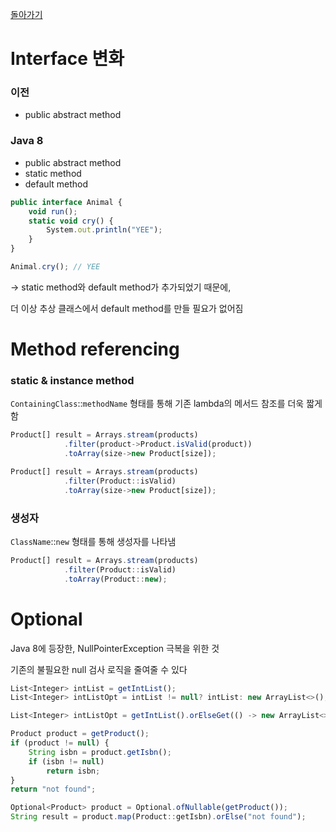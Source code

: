 [돌아가기](./README.md)

# Interface 변화

### 이전

- public abstract method

### Java 8

- public abstract method
- static method
- default method

```jsx
public interface Animal {
	void run();
	static void cry() {
		System.out.println("YEE");
	}
}
```

```jsx
Animal.cry(); // YEE
```

→ static method와 default method가 추가되었기 때문에, 

더 이상 추상 클래스에서 default method를 만들 필요가 없어짐

# Method referencing

### static & instance method

`ContainingClass`::`methodName` 형태를 통해 기존 lambda의 메서드 참조를 더욱 짧게 함

```jsx
Product[] result = Arrays.stream(products)
			.filter(product->Product.isValid(product))
			.toArray(size->new Product[size]);
```

```jsx
Product[] result = Arrays.stream(products)
			.filter(Product::isValid)
			.toArray(size->new Product[size]);
```

### 생성자

`ClassName`::`new` 형태를 통해 생성자를 나타냄

```jsx
Product[] result = Arrays.stream(products)
			.filter(Product::isValid)
			.toArray(Product::new);
```

# Optional

Java 8에 등장한, NullPointerException 극복을 위한 것

기존의 불필요한 null 검사 로직을 줄여줄 수 있다

```jsx
List<Integer> intList = getIntList();
List<Integer> intListOpt = intList != null? intList: new ArrayList<>();
```

```jsx
List<Integer> intListOpt = getIntList().orElseGet(() -> new ArrayList<>());
```

```jsx
Product product = getProduct();
if (product != null) {
	String isbn = product.getIsbn();
	if (isbn != null)
		return isbn;
}
return "not found";
```

```jsx
Optional<Product> product = Optional.ofNullable(getProduct());
String result = product.map(Product::getIsbn).orElse("not found");
```
